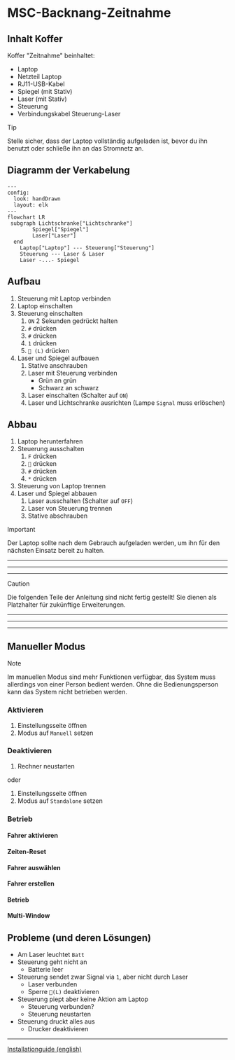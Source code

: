 # MSC-Backnang-Zeitnahme

## Inhalt Koffer

Koffer "Zeitnahme" beinhaltet:

-   Laptop
-   Netzteil Laptop
-   RJ11-USB-Kabel
-   Spiegel (mit Stativ)
-   Laser (mit Stativ)
-   Steuerung
-   Verbindungskabel Steuerung-Laser

> [!TIP]
> Stelle sicher, dass der Laptop vollständig aufgeladen ist, bevor du ihn benutzt oder schließe ihn an das Stromnetz an.

## Diagramm der Verkabelung

```mermaid
---
config:
  look: handDrawn
  layout: elk
---
flowchart LR
 subgraph Lichtschranke["Lichtschranke"]
        Spiegel["Spiegel"]
        Laser["Laser"]
  end
    Laptop["Laptop"] --- Steuerung["Steuerung"]
    Steuerung --- Laser & Laser
    Laser -...- Spiegel
```

## Aufbau

1. Steuerung mit Laptop verbinden
2. Laptop einschalten
3. Steuerung einschalten
    1. `ON` 2 Sekunden gedrückt halten
    2. `#` drücken
    3. `#` drücken
    4. `1` drücken
    5. `🔴 (L)` drücken
4. Laser und Spiegel aufbauen
    1. Stative anschrauben
    2. Laser mit Steuerung verbinden
        - Grün an grün
        - Schwarz an schwarz
    3. Laser einschalten (Schalter auf `ON`)
    4. Laser und Lichtschranke ausrichten (Lampe `Signal` muss erlöschen)

## Abbau

1. Laptop herunterfahren
2. Steuerung ausschalten
    1. `F` drücken
    2. `🔼` drücken
    3. `#` drücken
    4. `*` drücken
3. Steuerung von Laptop trennen
4. Laser und Spiegel abbauen
    1. Laser ausschalten (Schalter auf `OFF`)
    2. Laser von Steuerung trennen
    3. Stative abschrauben

> [!IMPORTANT]
> Der Laptop sollte nach dem Gebrauch aufgeladen werden, um ihn für den nächsten Einsatz bereit zu halten.

---

---

---

> [!CAUTION]
> Die folgenden Teile der Anleitung sind nicht fertig gestellt!
> Sie dienen als Platzhalter für zukünftige Erweiterungen.

---

---

---

## Manueller Modus

> [!NOTE]
> Im manuellen Modus sind mehr Funktionen verfügbar, das System muss allerdings von einer Person bedient werden. Ohne die Bedienungsperson kann das System nicht betrieben werden.

### Aktivieren

1. Einstellungsseite öffnen
2. Modus auf `Manuell` setzen

### Deaktivieren

1. Rechner neustarten

oder

1. Einstellungsseite öffnen
2. Modus auf `Standalone` setzen

### Betrieb

#### Fahrer aktivieren

#### Zeiten-Reset

#### Fahrer auswählen

#### Fahrer erstellen

#### Betrieb

#### Multi-Window

## Probleme (und deren Lösungen)

-   Am Laser leuchtet `Batt`
-   Steuerung geht nicht an
    -   Batterie leer
-   Steuerung sendet zwar Signal via `1`, aber nicht durch Laser
    -   Laser verbunden
    -   Sperre `🔴(L)` deaktivieren
-   Steuerung piept aber keine Aktion am Laptop
    -   Steuerung verbunden?
    -   Steuerung neustarten
-   Steuerung druckt alles aus
    -   Drucker deaktivieren

---

[Installationguide (english)](/docs/installEN.md)
